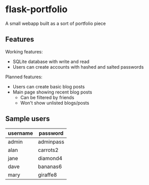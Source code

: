# flask-portfolio

A small webapp built as a sort of portfolio piece

## Features

Working features:
- SQLite database with write and read
- Users can create accounts with hashed and salted passwords

Planned features:
- Users can create basic blog posts
- Main page showing recent blog posts
  - Can be filtered by friends
  - Won't show unlisted blogs/posts

## Sample users

| username | password  |
|----------|-----------|
| admin    | adminpass |
| alan     | carrots2  |
| jane     | diamond4  |
| dave     | bananas6  |
| mary     | giraffe8  |
